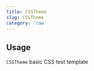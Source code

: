 ```yaml
---
title: CSSTheme
slug: CSSTheme
category: 'raw'
---
```


## Usage

`CSSTheme` basic CSS test template
